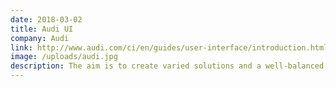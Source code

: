 ```yaml
---
date: 2018-03-02
title: Audi UI
company: Audi
link: http://www.audi.com/ci/en/guides/user-interface/introduction.html
image: /uploads/audi.jpg
description: The aim is to create varied solutions and a well-balanced, system-wide user experience – from the app to the vehicle.
---
```

